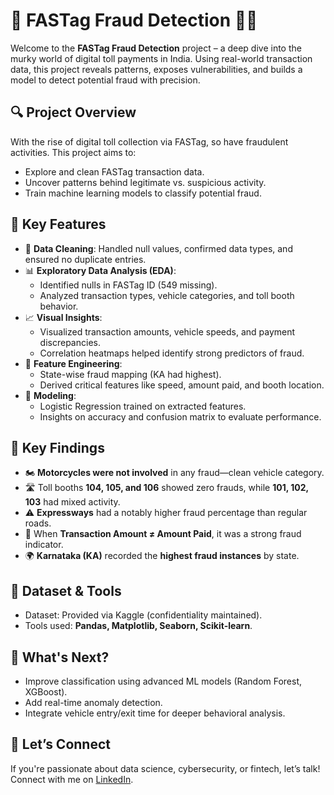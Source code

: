 
# 🚗 FASTag Fraud Detection 🕵️‍♂️

Welcome to the **FASTag Fraud Detection** project – a deep dive into the murky world of digital toll payments in India. Using real-world transaction data, this project reveals patterns, exposes vulnerabilities, and builds a model to detect potential fraud with precision.

## 🔍 Project Overview

With the rise of digital toll collection via FASTag, so have fraudulent activities. This project aims to:

- Explore and clean FASTag transaction data.
- Uncover patterns behind legitimate vs. suspicious activity.
- Train machine learning models to classify potential fraud.

## 📌 Key Features

- 🧼 **Data Cleaning**: Handled null values, confirmed data types, and ensured no duplicate entries.
- 📊 **Exploratory Data Analysis (EDA)**:
  - Identified nulls in FASTag ID (549 missing).
  - Analyzed transaction types, vehicle categories, and toll booth behavior.
- 📈 **Visual Insights**:
  - Visualized transaction amounts, vehicle speeds, and payment discrepancies.
  - Correlation heatmaps helped identify strong predictors of fraud.
- 🧠 **Feature Engineering**:
  - State-wise fraud mapping (KA had highest).
  - Derived critical features like speed, amount paid, and booth location.
- 🤖 **Modeling**:
  - Logistic Regression trained on extracted features.
  - Insights on accuracy and confusion matrix to evaluate performance.

## 🔑 Key Findings

- 🏍️ **Motorcycles were not involved** in any fraud—clean vehicle category.
- 🛣️ Toll booths **104, 105, and 106** showed zero frauds, while **101, 102, 103** had mixed activity.
- ⚠️ **Expressways** had a notably higher fraud percentage than regular roads.
- 🧾 When **Transaction Amount ≠ Amount Paid**, it was a strong fraud indicator.
- 🌍 **Karnataka (KA)** recorded the **highest fraud instances** by state.

## 📁 Dataset & Tools

- Dataset: Provided via Kaggle (confidentiality maintained).
- Tools used: **Pandas, Matplotlib, Seaborn, Scikit-learn**.

## 🧠 What's Next?

- Improve classification using advanced ML models (Random Forest, XGBoost).
- Add real-time anomaly detection.
- Integrate vehicle entry/exit time for deeper behavioral analysis.

## 🚀 Let’s Connect

If you're passionate about data science, cybersecurity, or fintech, let’s talk! Connect with me on [LinkedIn](https://www.linkedin.com).
